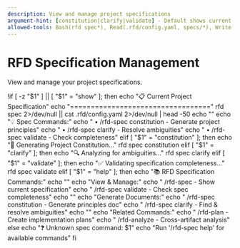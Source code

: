 ```yaml
---
description: View and manage project specifications
argument-hint: [constitution|clarify|validate] - Default shows current spec
allowed-tools: Bash(rfd spec*), Read(.rfd/config.yaml, specs/*), Write(specs/*)
---
```


# RFD Specification Management

View and manage your project specifications.

!if [ -z "$1" ] || [ "$1" = "show" ]; then
  echo "📋 Current Project Specification"
  echo "=================================="
  rfd spec 2>/dev/null || cat .rfd/config.yaml 2>/dev/null | head -50
  echo ""
  echo "💡 Spec Commands:"
  echo "  • /rfd-spec constitution - Generate project principles"
  echo "  • /rfd-spec clarify - Resolve ambiguities"
  echo "  • /rfd-spec validate - Check completeness"
elif [ "$1" = "constitution" ]; then
  echo "📜 Generating Project Constitution..."
  rfd spec constitution
elif [ "$1" = "clarify" ]; then
  echo "🔍 Analyzing for ambiguities..."
  rfd spec clarify
elif [ "$1" = "validate" ]; then
  echo "✅ Validating specification completeness..."
  rfd spec validate
elif [ "$1" = "help" ]; then
  echo "📚 RFD Specification Commands:"
  echo ""
  echo "View & Manage:"
  echo "  /rfd-spec - Show current specification"
  echo "  /rfd-spec validate - Check spec completeness"
  echo ""
  echo "Generate Documents:"
  echo "  /rfd-spec constitution - Generate principles doc"
  echo "  /rfd-spec clarify - Find & resolve ambiguities"
  echo ""
  echo "Related Commands:"
  echo "  /rfd-plan - Create implementation plans"
  echo "  /rfd-analyze - Cross-artifact analysis"
else
  echo "❓ Unknown spec command: $1"
  echo "Run '/rfd-spec help' for available commands"
fi